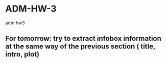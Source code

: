 # ADM-HW-3
adm hw3


## For tomorrow: try to extract infobox information at the same way  of the previous section ( title, intro, plot) 
